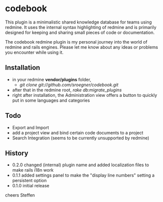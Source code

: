 # codebook

This plugin is a minimalistic shared knowledge database for teams using redmine.
It uses the internal syntax highlighting of redmine and is primarily designed for keeping and sharing small 
pieces of code or documentation.

The codebook redmine plugin is my personal journey into the world of redmine and rails engines.
Please let me know about any ideas or problems you encounter while using it.

## Installation

* in your redmine **vendor/plugins** folder, 
    * _git clone git://github.com/sroegner/codebook.git_
* after that in the redmine root, _rake db:migrate_plugins_
* right after installation, the Administration view offers a button to quickly put in some languages and categories

## Todo

* Export and Import
* add a project view and bind certain code documents to a project
* Search Integration (seems to be currently unsupported by redmine)

## History

* 0.2.0 changed (internal) plugin name and added localization files to make rails i18n work
* 0.1.1 added settings panel to make the "display line numbers" setting a persistent option
* 0.1.0 initial release

cheers
Steffen
